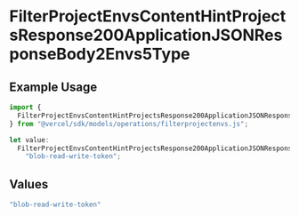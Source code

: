 # FilterProjectEnvsContentHintProjectsResponse200ApplicationJSONResponseBody2Envs5Type

## Example Usage

```typescript
import {
  FilterProjectEnvsContentHintProjectsResponse200ApplicationJSONResponseBody2Envs5Type,
} from "@vercel/sdk/models/operations/filterprojectenvs.js";

let value:
  FilterProjectEnvsContentHintProjectsResponse200ApplicationJSONResponseBody2Envs5Type =
    "blob-read-write-token";
```

## Values

```typescript
"blob-read-write-token"
```